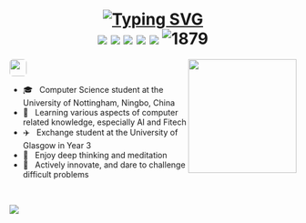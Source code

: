 <!-- <img align="left" src="https://user-images.githubusercontent.com/65187002/144930161-2f783401-8d27-4fdf-a2f7-cc0ba32f1f1f.gif" width="30%" style="display:inline;"><img align="right" src="https://user-images.githubusercontent.com/65187002/144930161-2f783401-8d27-4fdf-a2f7-cc0ba32f1f1f.gif" width="30%" style="display:inline;"> -->

<h1 align="center"> 
  <a href="https://git.io/typing-svg"><img src="https://readme-typing-svg.demolab.com?font=Fira+Code&weight=500&size=30&pause=600&center=true&vCenter=true&random=false&width=435&lines=Hi%2C+I'm+Brady!;%E6%AC%A2%E8%BF%8E%E5%85%89%E4%B8%B4%E5%B0%8F%E5%BC%A0%E5%90%8C%E5%AD%A6%E7%9A%84%E4%B8%BB%E9%A1%B5%EF%BC%81" alt="Typing SVG" /></a> 
  <div style="text-align: center;">
    <img src="https://img.shields.io/badge/-C++-00599C?style=flat-square&logo=c%2B%2B&logoColor=white" style="display: inline-block;" /> 
    <img src="https://img.shields.io/badge/-Java-007396?style=flat-square&logo=java&logoColor=white" style="display: inline-block;" /> 
    <img src="https://img.shields.io/badge/-Python-3776AB?style=flat-square&logo=python&logoColor=white" style="display: inline-block;" />
    <img src="https://img.shields.io/badge/HTML-CSS-green?style=flat-square&logo=html&logoColor=white" style="display: inline-block;" /> 
    <img src="https://img.shields.io/badge/SQLite-orange?style=flat-square&logo=sqlite&logoColor=white" style="display: inline-block;" /> 
    <img src="https://komarev.com/ghpvc/?username=BradyZzzZ" alt="1879" style="display: inline-block;">
  </div>
</h1>

<img align="right" width="190" height="200" src="https://camo.githubusercontent.com/5124bc64baa72108c343f25e8d9dd1680c99d2b9559b5b313c43761dd48ca743/68747470733a2f2f63646e2e6a7364656c6976722e6e65742f67682f73756e3032323553554e2f73756e3032323553554e2f6173736574732f696d616765732f617374726f6e6175742e706e67">

<p align="left"><img src="https://img.shields.io/badge/🔍_ABOUT_ME_🔎-995bfb" height="30em" style="border-radius:6px" /></p>

  - 🎓 &nbsp; Computer Science student at the University of Nottingham, Ningbo, China
  - 📖 &nbsp; Learning various aspects of computer related knowledge, especially AI and Fitech
  - ✈️ &nbsp; Exchange student at the University of Glasgow in Year 3
  - 🌱 &nbsp; Enjoy deep thinking and meditation
  - 🤔 &nbsp; Actively innovate, and dare to challenge difficult problems

<p> &nbsp;</p>
<img align="left" src="https://github-readme-stats.vercel.app/api?username=BradyZzzZ">

<!-- <p> &nbsp;</p>
<img align="left" src="https://github-readme-stats.vercel.app/api/top-langs/?username=BradyZzzZ">


<p> &nbsp;</p>
<img src="https://github-readme-activity-graph.vercel.app/graph?username=BradyZzzZ&theme=github-compact&custom_title=Activity&radius=30&height=250" alt="Lazy"> -->


<!--
**BradyZzzZ/BradyZzzZ** is a ✨ _special_ ✨ repository because its `README.md` (this file) appears on your GitHub profile.

Here are some ideas to get you started:

- 🔭 I’m currently working on ...
- 🌱 I’m currently learning ...
- 👯 I’m looking to collaborate on ...
- 🤔 I’m looking for help with ...
- 💬 Ask me about ...
- 📫 How to reach me: ...
- 😄 Pronouns: ...
- ⚡ Fun fact: ...
-->

